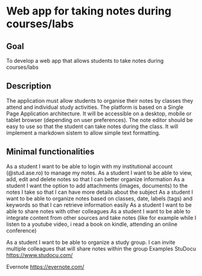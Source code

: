 # Web app for taking notes during courses/labs

## Goal

To develop a web app that allows students to take notes during courses/labs

## Description

The application must allow students to organise their notes by classes they attend and individual study activities.
The platform is based on a Single Page Application architecture. It will be accessible on a desktop, mobile or tablet browser (depending on user preferences).
The note editor should be easy to use so that the student can take notes during the class. It will implement a markdown sistem to allow simple text formatting.

## Minimal functionalities

As a student I want to be able to login with my institutional account (@stud.ase.ro) to manage my notes.
As a student I want to be able to view, add, edit and delete notes so that I can better organize information
As a student I want the option to add attachments (images, documents) to the notes I take so that I can have more details about the subject
As a student I want to be able to organize notes based on classes, date, labels (tags) and keywords so that I can retrieve information easily 
As a student I want to be able to share notes with other colleagues 
As a student I want to be able to integrate content from other sources and take notes (like for example while I listen to a youtube video, i read a book on kindle, attending an online conference)


As a student I want to be able to organize a study group. I can invite multiple colleagues that will share notes within the group
Examples
StuDocu
https://www.studocu.com/

Evernote
https://evernote.com/
